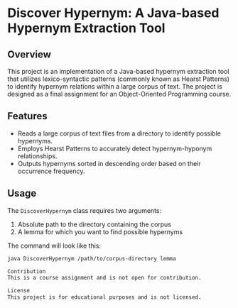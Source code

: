 # Discover Hypernym: A Java-based Hypernym Extraction Tool

## Overview

This project is an implementation of a Java-based hypernym extraction tool that utilizes lexico-syntactic patterns (commonly known as Hearst Patterns) to identify hypernym relations within a large corpus of text. The project is designed as a final assignment for an Object-Oriented Programming course.

## Features

- Reads a large corpus of text files from a directory to identify possible hypernyms.
- Employs Hearst Patterns to accurately detect hypernym-hyponym relationships.
- Outputs hypernyms sorted in descending order based on their occurrence frequency.
  
## Usage

The `DiscoverHypernym` class requires two arguments:

1. Absolute path to the directory containing the corpus
2. A lemma for which you want to find possible hypernyms

The command will look like this:

```bash
java DiscoverHypernym /path/to/corpus-directory lemma

Contribution
This is a course assignment and is not open for contribution.

License
This project is for educational purposes and is not licensed.
